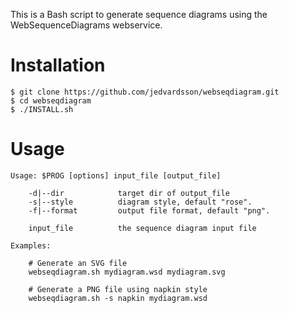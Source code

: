 This is a Bash script to generate sequence diagrams using the WebSequenceDiagrams webservice.

# Installation
	
	$ git clone https://github.com/jedvardsson/webseqdiagram.git
	$ cd webseqdiagram
	$ ./INSTALL.sh	

# Usage

	Usage: $PROG [options] input_file [output_file]

	    -d|--dir            target dir of output_file
	    -s|--style          diagram style, default "rose".
	    -f|--format         output file format, default "png".

		input_file	        the sequence diagram input file

	Examples:

	    # Generate an SVG file
	    webseqdiagram.sh mydiagram.wsd mydiagram.svg

	    # Generate a PNG file using napkin style
	    webseqdiagram.sh -s napkin mydiagram.wsd
